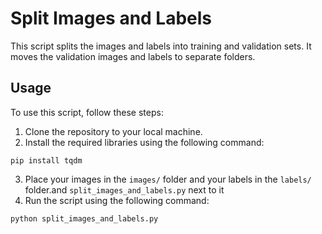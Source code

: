 <!DOCTYPE html>
<html>
<head>
	
</head>
<body>
	<h1>Split Images and Labels</h1>
	<p>This script splits the images and labels into training and validation sets. It moves the validation images and labels to separate folders.</p>
	<h2>Usage</h2>
	<p>To use this script, follow these steps:</p>
	<ol>
		<li>Clone the repository to your local machine.</li>
		<li>Install the required libraries using the following command:</li>
	</ol>
	<pre><code>pip install tqdm</code></pre>
	<ol start="3">
		<li>Place your images in the <code>images/</code> folder and your labels in the <code>labels/</code> folder.and <code>split_images_and_labels.py</code> next to it</li>
		<li>Run the script using the following command:</li>
	</ol>
	<pre><code>python split_images_and_labels.py</code></pre>
</body>
</html>
